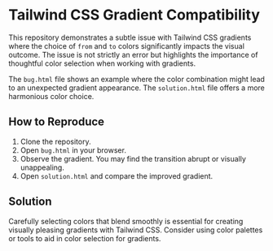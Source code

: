 # Tailwind CSS Gradient Compatibility

This repository demonstrates a subtle issue with Tailwind CSS gradients where the choice of `from` and `to` colors significantly impacts the visual outcome.  The issue is not strictly an error but highlights the importance of thoughtful color selection when working with gradients.

The `bug.html` file shows an example where the color combination might lead to an unexpected gradient appearance.  The `solution.html` file offers a more harmonious color choice.

## How to Reproduce
1. Clone the repository.
2. Open `bug.html` in your browser.
3. Observe the gradient.  You may find the transition abrupt or visually unappealing.
4. Open `solution.html` and compare the improved gradient.

## Solution
Carefully selecting colors that blend smoothly is essential for creating visually pleasing gradients with Tailwind CSS. Consider using color palettes or tools to aid in color selection for gradients.